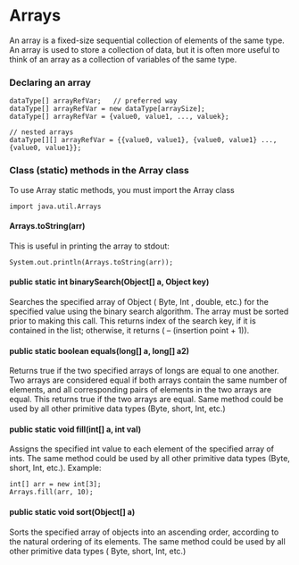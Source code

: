# Arrays

An array is a fixed-size sequential collection of elements of the same type. An array is used to store a collection of data, but it is often more useful to think of an array as a collection of variables of the same type.

### Declaring an array

```
dataType[] arrayRefVar;   // preferred way
dataType[] arrayRefVar = new dataType[arraySize];
dataType[] arrayRefVar = {value0, value1, ..., valuek};

// nested arrays
dataType[][] arrayRefVar = {{value0, value1}, {value0, value1} ..., {value0, value1}};
```

### Class (static) methods in the Array class
To use Array static methods, you must import the Array class
```
import java.util.Arrays
```

#### Arrays.toString(arr)
This is useful in printing the array to stdout:
```
System.out.println(Arrays.toString(arr));
```

#### public static int binarySearch(Object[] a, Object key)
Searches the specified array of Object ( Byte, Int , double, etc.) for the specified value using the binary search algorithm. The array must be sorted prior to making this call. This returns index of the search key, if it is contained in the list; otherwise, it returns ( – (insertion point + 1)).

#### public static boolean equals(long[] a, long[] a2)
Returns true if the two specified arrays of longs are equal to one another. Two arrays are considered equal if both arrays contain the same number of elements, and all corresponding pairs of elements in the two arrays are equal. This returns true if the two arrays are equal. Same method could be used by all other primitive data types (Byte, short, Int, etc.)

#### public static void fill(int[] a, int val)
Assigns the specified int value to each element of the specified array of ints. The same method could be used by all other primitive data types (Byte, short, Int, etc.). Example:

```
int[] arr = new int[3];
Arrays.fill(arr, 10);
```

#### public static void sort(Object[] a)
Sorts the specified array of objects into an ascending order, according to the natural ordering of its elements. The same method could be used by all other primitive data types ( Byte, short, Int, etc.)
